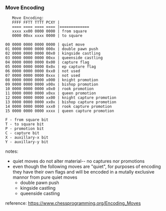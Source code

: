 ### Move Encoding

```
   Move Encoding:
   FFFF FFTT TTTT PCXY |
   ==== ==== ==== ==== |=============
   xxxx xx00 0000 0000 | from square
   0000 00xx xxxx 0000 | to square

00 0000 0000 0000 0000 | quiet move
01 0000 0000 0000 000x | double pawn push
02 0000 0000 0000 00x0 | kingside castling
03 0000 0000 0000 00xx | queenside castling
04 0000 0000 0000 0x00 | capture flag
05 0000 0000 0000 0x0x | ep capture flag
06 0000 0000 0000 0xx0 | not used
07 0000 0000 0000 0xxx | not used
08 0000 0000 0000 x000 | knight promotion
09 0000 0000 0000 x00x | bishop promotion
10 0000 0000 0000 x0x0 | rook promotion
11 0000 0000 0000 x0xx | queen promotion
12 0000 0000 0000 xx00 | knight capture promotion
13 0000 0000 0000 xx0x | bishop capture promotion
14 0000 0000 0000 xxx0 | rook capture promotion
15 0000 0000 0000 xxxx | queen capture promotion

F - from square bit
T - to square bit
P - promotion bit
C - capture bit
X - auxillary-x bit
Y - auxillary-y bit
```

notes:
* quiet moves do not alter material-- no captures nor promotions
* even though the following moves are "quiet", for purposes of encoding they have their own flags and will be encoded in a mutally exclusive mannor from pure quiet moves
  * double pawn push
  * kingside castling
  * queenside castling

reference: 
https://www.chessprogramming.org/Encoding_Moves
